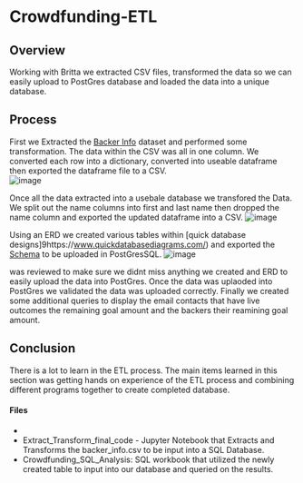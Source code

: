 # Crowdfunding-ETL

## Overview
Working with Britta we extracted CSV files, transformed the data so we can easily upload to PostGres database and loaded the data into a unique database.  

## Process
First we Extracted the [Backer Info](https://github.com/whartzler/Crowdfunding-ETL/blob/main/Resources/backer_info.csv) dataset and performed some transformation.  The data within the CSV was all in one column.  We converted each row into a dictionary, converted into useable dataframe then exported the dataframe file to a CSV.  
![image](https://user-images.githubusercontent.com/109490755/229884663-6ed4c2fc-0120-4074-9c45-33d747e47ade.png)

Once all the data extracted into a usebale database we transfored the Data.  We split out the name columns into first and last name then dropped the name column and exported the updated dataframe into a CSV.
![image](https://user-images.githubusercontent.com/109490755/229894373-60073a18-4fe2-4a04-811a-e52c20034615.png)

Using an ERD we created various tables within [quick database designs]9https://www.quickdatabasediagrams.com/) and exported the [Schema](https://github.com/whartzler/Crowdfunding-ETL/blob/main/crowdfunding_db_schema.sql) to be uploaded in PostGresSQL. 
![image](https://user-images.githubusercontent.com/109490755/229894884-5cc0e421-69e2-4057-8573-ef211d1f843b.png)


was reviewed to make sure we didnt miss anything we created and ERD to easily upload the data into PostGres. Once the data was uplaoded into PostGres we validated the data was uploaded correctly.  Finally we created some additional queries to display the email contacts that have live outcomes the remaining goal amount and the backers their reamining goal amount.

## Conclusion
There is a lot to learn in the ETL process.  The main items learned in this section was getting hands on experience of the ETL process and combining different programs together to create completed database.  


#### Files
 - 
 - Extract_Transform_final_code - Jupyter Notebook that Extracts and Transforms the backer_info.csv to be input into a SQL Database.
 - Crowdfunding_SQL_Analysis:  SQL workbook that utilized the newly created table to input into our database and queried on the results.
